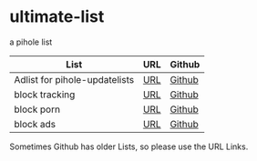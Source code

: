 # ultimate-list
a pihole list

List|URL|Github
----|---|------
Adlist for pihole-updatelists|[URL](https://piholeblocklistsweb.serverobot.de/blacklist/adlist.txt)|[Github](https://github.com/arbs09/ultimate-list/raw/main/blacklist/adlist.txt)
block tracking|[URL](https://piholeblocklistsweb.serverobot.de/blacklist/tracking.txt)|[Github](https://github.com/arbs09/ultimate-list/raw/main/blacklist/tracking.txt)
block porn|[URL](https://piholeblocklistsweb.serverobot.de/blacklist/porn.txt)|[Github](https://github.com/arbs09/ultimate-list/raw/main/blacklist/porn.txt)
block ads|[URL](https://piholeblocklistsweb.serverobot.de/blacklist/ads.txt)|[Github](https://github.com/arbs09/ultimate-list/raw/main/blacklist/ads.txt)
Sometimes Github has older Lists, so please use the URL Links.
